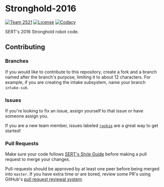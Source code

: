 # Stronghold-2016

[![Team 2521][team-img]][team-url]
[![License][license-img]][license-url]
[![Codacy][codacy-img]][codacy-url]

SERT's 2016 Stronghold robot code.

## Contributing

### Branches

If you would like to contribute to this repository, create a fork and a branch
named after the branch's purpose, limiting it to about 12 characters. For
example, if you are creating the intake subsystem, name your branch
`intake-sub`.

### Issues

If you're looking to fix an issue, assign yourself to that issue or have
someone assign you.

If you are a new team member, issues labeled
[`rookie`](https://github.com/SouthEugeneRoboticsTeam/Stronghold-2016/issues?q=is%3Aissue+is%3Aopen+label%3Arookie)
are a great way to get started!

### Pull Requests

Make sure your code follows
[SERT's Style Guide](https://github.com/SouthEugeneRoboticsTeam/Style-Guidelines)
before making a pull request to merge your changes.

Pull-requests should be approved by at least one peer before being merged into
`master`. If you have extra time or are bored, review some PR's using GitHub's
[pull request reviewal system](https://help.github.com/articles/about-pull-request-reviews/).

<!-- Badge URLs -->

[team-img]:     https://img.shields.io/badge/team-2521-7d26cd.svg?style=flat-square
[team-url]:     https://sert2521.org
[license-img]:  https://img.shields.io/github/license/SouthEugeneRoboticsTeam/Stronghold-2016.svg?style=flat-square
[license-url]:  https://github.com/SouthEugeneRoboticsTeam/Stronghold-2016/blob/master/LICENSE
[codacy-img]:   https://img.shields.io/codacy/grade/252dcab7927747d6b19d44c4b4d2ef38.svg?style=flat-square
[codacy-url]:   https://www.codacy.com/app/Team2521/Stronghold-2016
